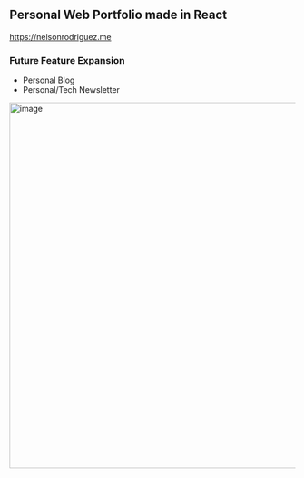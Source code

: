 ## Personal Web Portfolio made in React 
https://nelsonrodriguez.me

### Future Feature Expansion
- Personal Blog
- Personal/Tech Newsletter 

<img width="1475" height="644" alt="image" src="https://github.com/user-attachments/assets/c1bef15a-26f3-46fa-927b-b46ef8d8ef54" />
